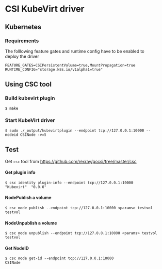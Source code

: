 # CSI KubeVirt driver


## Kubernetes
### Requirements

The folllowing feature gates and runtime config have to be enabled to deploy the driver

```
FEATURE_GATES=CSIPersistentVolume=true,MountPropagation=true
RUNTIME_CONFIG="storage.k8s.io/v1alpha1=true"
```

## Using CSC tool

### Build kubevirt plugin
```
$ make
```

### Start KubeVirt driver
```
$ sudo ./_output/kubevirtplugin --endpoint tcp://127.0.0.1:10000 --nodeid CSINode -v=5
```

## Test
Get ```csc``` tool from https://github.com/rexray/gocsi/tree/master/csc

#### Get plugin info
```
$ csc identity plugin-info --endpoint tcp://127.0.0.1:10000
"Kubevirt"	"0.0.0"
```

#### NodePublish a volume
```
$ csc node publish --endpoint tcp://127.0.0.1:10000 <params> testvol
testvol
```

#### NodeUnpublish a volume
```
$ csc node unpublish --endpoint tcp://127.0.0.1:10000 <params> testvol
testvol
```

#### Get NodeID
```
$ csc node get-id --endpoint tcp://127.0.0.1:10000
CSINode
```

